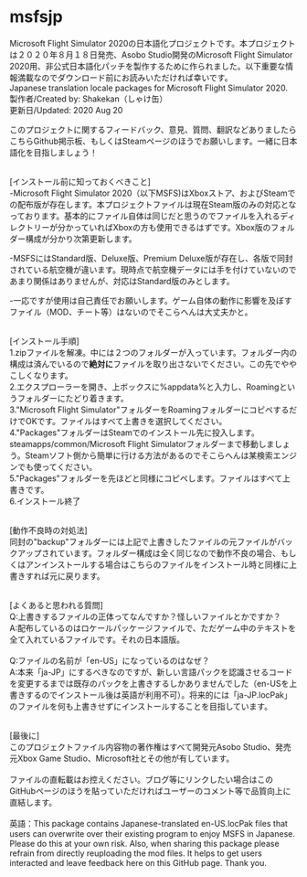 # msfsjp
Microsoft Flight Simulator 2020の日本語化プロジェクトです。本プロジェクトは２０２０年８月１８日発売、Asobo Studio開発のMicrosoft Flight Simulator 2020用、非公式日本語化パッチを製作するために作られました。以下重要な情報満載なのでダウンロード前にお読みいただければ幸いです。
<br>Japanese translation locale packages for Microsoft Flight Simulator 2020.
<br>製作者/Created by: Shakekan（しゃけ缶）
<br>更新日/Updated: 2020 Aug 20


このプロジェクトに関するフィードバック、意見、質問、翻訳などありましたらこちらGithub掲示板、もしくはSteamページのほうでお願いします。一緒に日本語化を目指しましょう！


<br>[インストール前に知っておくべきこと]<br>
-Microsoft Flight Simulator 2020（以下MSFS)はXboxストア、およびSteamでの配布版が存在します。本プロジェクトファイルは現在Steam版のみの対応となっております。基本的にファイル自体は同じだと思うのでファイルを入れるディレクトリーが分かっていればXboxの方も使用できるはずです。Xbox版のフォルダー構成が分かり次第更新します。<br>

-MSFSにはStandard版、Deluxe版、Premium Deluxe版が存在し、各版で同封されている航空機が違います。現時点で航空機データには手を付けていないのであまり関係はありませんが、対応はStandard版のみとします。<br>

-一応ですが使用は自己責任でお願いします。ゲーム自体の動作に影響を及ぼすファイル（MOD、チート等）はないのでそこらへんは大丈夫かと。<br>


<br>[インストール手順]<br>
1.zipファイルを解凍。中には２つのフォルダーが入っています。フォルダー内の構成は済んでいるので<b>絶対に</b>ファイルを取り出さないでください。この先でややこしくなります。<br>
2.エクスプローラーを開き、上ボックスに%appdata%と入力し、Roamingというフォルダーにたどり着きます。<br>
3."Microsoft Flight Simulator"フォルダーをRoamingフォルダーにコピペするだけでOKです。ファイルはすべて上書きを選択してください。<br>
4."Packages"フォルダーはSteamでのインストール先に投入します。steamapps/common/Microsoft Flight Simulatorフォルダーまで移動しましょう。Steamソフト側から簡単に行ける方法があるのでそこらへんは某検索エンジンでも使ってください。<br>
5."Packages"フォルダーを先ほどと同様にコピペします。ファイルはすべて上書きです。<br>
6.インストール終了<br>


<br>[動作不良時の対処法]<br>
同封の"backup"フォルダーには上記で上書きしたファイルの元ファイルがバックアップされています。フォルダー構成は全く同じなので動作不良の場合、もしくはアンインストールする場合はこちらのファイルをインストール時と同様に上書きすれば元に戻ります。


<br>[よくあると思われる質問]<br>
Q:上書きするファイルの正体ってなんですか？怪しいファイルとかですか？<br>
A:配布しているのはロケールパッケージファイルで、ただゲーム中のテキストを全て入れているファイルです。それの日本語版。<br><br>
Q:ファイルの名前が「en-US」になっているのはなぜ？<br>
A:本来「ja-JP」にするべきなのですが、新しい言語パックを認識させるコードを変更するまでは既存のパックを上書きするしかありませんでした（en-USを上書きするのでインストール後は英語が利用不可）。将来的には「ja-JP.locPak」のファイルを何も上書きせずにインストールすることを目指しています。


<br>[最後に]<br>
このプロジェクトファイル内容物の著作権はすべて開発元Asobo Studio、発売元Xbox Game Studio、Microsoft社とその他が有しています。<br><br>
ファイルの直転載はお控えください。ブログ等にリンクしたい場合はこのGitHubページのほうを貼っていただければユーザーのコメント等で品質向上に直結します。<br><br>
英語：This package contains Japanese-translated en-US.locPak files that users can overwrite over their existing program to enjoy MSFS in Japanese. Please do this at your own risk. Also, when sharing this package please refrain from directly reuploading the mod files. It helps to get users interacted and leave feedback here on this GitHub page. Thank you.
